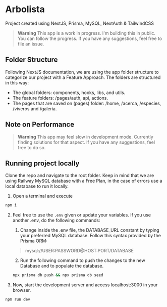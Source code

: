 # Arbolista

Project created using NextJS, Prisma, MySQL, NextAuth & TailwindCSS

> **Warning**
> This app is a work in progress. I'm building this in public. You can follow the progress.
> If you have any suggestions, feel free to file an issue.

## Folder Structure

Following NextJS documentation, we are using the app folder structure to categorize our project with a Feature Approach.
The folders are structured in this way:

- The global folders: components, hooks, libs, and utils.
- The feature folders: /pages/auth, api, actions.
- The pages that are saved on (pages) folder: /home, /acerca, /especies, /viveros and /galeria.

## Note on Performance

> **Warning**
> This app may feel slow in development mode. Currently finding solutions for that aspect.
> If you have any suggestions, feel free to do so.

## Running project locally

Clone the repo and navigate to the root folder. Keep in mind that we are using Railway MySQL database with a Free Plan, in the case of errors use a local database to run it locally.

1. Open a terminal and execute

```sh
npm i
```

2. Feel free to use the `.env` given or update your variables. If you use another .env, do the following commands:

   1. Change inside the .env file, the DATABASE_URL constant by typing your preferred MySQL database. Follow this syntax provided by the Prisma ORM:

   > mysql://USER:PASSWORD@HOST:PORT/DATABASE

   2. Run the following command to push the changes to the new Database and to populate the database.

   ```sh
   npx prisma db push && npx prisma db seed
   ```

3. Now, start the development server and access localhost:3000 in your browser.

```
npm run dev
```
